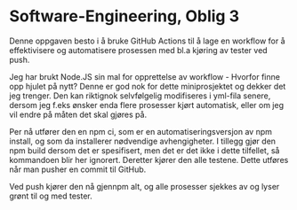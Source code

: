 # Software-Engineering, Oblig 3

Denne oppgaven besto i å bruke GitHub Actions til å lage en workflow for å effektivisere og automatisere prosessen med bl.a kjøring av tester ved push. 

Jeg har brukt Node.JS sin mal for opprettelse av workflow - Hvorfor finne opp hjulet på nytt? Denne er god nok for dette miniprosjektet og dekker det jeg trenger. Den kan 
riktignok selvfølgelig modifiseres i yml-fila senere, dersom jeg f.eks ønsker enda flere prosesser kjørt automatisk, eller om jeg vil endre på måten det skal gjøres på. 

Per nå utfører den en npm ci, som er en automatiseringsversjon av npm install, og som da installerer nødvendige avhengigheter. I tillegg gjør den npm build dersom det
er spesifisert, men det er det ikke i dette tilfellet, så kommandoen blir her ignorert. Deretter kjører den alle testene. Dette utføres når man pusher en commit til GitHub.

Ved push kjører den nå gjennpm alt, og alle prosesser sjekkes av og lyser grønt til og med tester. 



